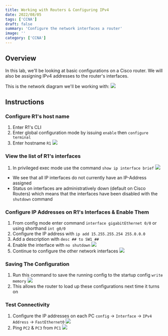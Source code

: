 ```yaml
---
title: Working with Routers & Configuring IPv4
date: 2022/08/05
tags: ['CCNA']
draft: false
summary: 'Configure the network interfaces a router'
image: ''
category: ['CCNA']
---
```


## Overview

In this lab, we'll be looking at basic configurations on a Cisco router. We will also be assigning IPv4 addresses to the router's interfaces.

This is the network diagram we'll be working with:
![](https://bui.blob.core.windows.net/labs/Lab_2022_08_05_09_45.webp)

## Instructions

### Configure R1's host name

1. Enter R1's CLI
2. Enter global configuration mode by issuing `enable` then `configure terminal`
3. Enter hostname `R1`
   ![](https://bui.blob.core.windows.net/labs/Lab_2022_08_05_11_50.webp)

### View the list of R1's interfaces

1. In privileged exec mode use the command `show ip interface brief`
   ![](https://bui.blob.core.windows.net/labs/Lab_2022_08_05_14_39.webp)

- We see that all IP interfaces do not currently have an IP-Address assigned
- Status on interfaces are administratively down (default on Cisco Routers) which means that the interfaces have been disabled with the `shutdown` command

### Configure IP Addresses on R1's Interfaces & Enable Them

1. From config mode enter command `interface gigabitEthernet 0/0` or using shorthand `int g0/0`
2. Configure the IP address with `ip add 15.255.255.254 255.0.0.0`
3. Add a description with `desc ## to SW1 ##`
4. Enable the interface with `no shutdown`
   ![](https://bui.blob.core.windows.net/labs/Lab_2022_08_05_26_54.webp)
5. Continue to configure the other network interfaces
   ![](https://bui.blob.core.windows.net/labs/Lab_2022_08_05_28_56.webp)

### Saving The Configuration

1. Run this command to save the running config to the startup config `write memory`
   ![](https://bui.blob.core.windows.net/labs/Lab_2022_08_05_31_14.webp)
2. This allows the router to load up these configurations next time it turns on

### Test Connectivity

1. Configure the IP addresses on each PC `config` -> `Interface` -> `IPv4 Address` -> `FastEthernet0`
   ![](https://bui.blob.core.windows.net/labs/Lab_2022_08_05_38_36.webp)
2. Ping `PC2` & `PC3` from `PC1`
   ![](https://bui.blob.core.windows.net/labs/Lab_2022_08_05_38_06.webp)
